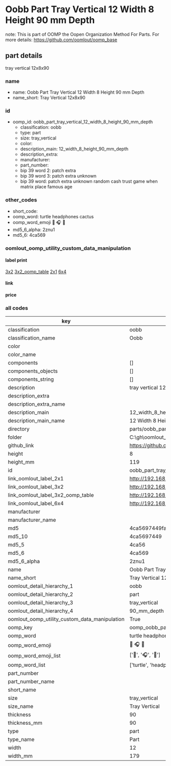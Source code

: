 # Oobb Part Tray Vertical 12 Width 8 Height 90 mm Depth  

note: This is part of OOMP the Oopen Organization Method For Parts. For more details: https://github.com/oomlout/oomp_base

##  part details
  



tray vertical 12x8x90



### name
* name: Oobb Part Tray Vertical 12 Width 8 Height 90 mm Depth
* name_short: Tray Vertical 12x8x90 
### id
* oomp_id: oobb_part_tray_vertical_12_width_8_height_90_mm_depth
  * classification: oobb
  * type: part
  * size: tray_vertical
  * color: 
  * description_main: 12_width_8_height_90_mm_depth
  * description_extra: 
  * manufacturer: 
  * part_number: 
  * bip 39 word 2: patch extra
  * bip 39 word 3: patch extra unknown
  * bip 39 word: patch extra unknown random cash trust game when matrix place famous age

### other_codes
* short_code: 
* oomp_word: turtle headphones cactus
* oomp_word_emoji :turtle: :headphones: :cactus:
* md5_6_alpha: 2znu1
* md5_6: 4ca569






### oomlout_oomp_utility_custom_data_manipulation
#### label print
[3x2](http://192.168.1.245:1112/?label=oomp%202znu1)
[3x2_oomp_table](http://192.168.1.108:1112/?label=oomp%202znu1)
[2x1](http://192.168.1.242:1112/?label=oomp%202znu1)
[6x4](http://192.168.1.55:1112/?label=oomp%202znu1)    

#### link

                              

#### price







### all codes 
| key | value |  
| --- | --- |  
| classification | oobb |  
| classification_name | Oobb |  
| color |  |  
| color_name |  |  
| components | [] |  
| components_objects | [] |  
| components_string | [] |  
| description | tray vertical 12x8x90 |  
| description_extra |  |  
| description_extra_name |  |  
| description_main | 12_width_8_height_90_mm_depth |  
| description_main_name | 12 Width 8 Height 90 mm Depth |  
| directory | parts/oobb_part_tray_vertical_12_width_8_height_90_mm_depth |  
| folder | C:\gh\oomlout_oobb_version_4_generated_parts\parts\oobb_part_tray_vertical_12_width_8_height_90_mm_depth |  
| github_link | https://github.com/oomlout/oomlout_oomp_part_src/tree/main/parts/oobb_part_tray_vertical_12_width_8_height_90_mm_depth |  
| height | 8 |  
| height_mm | 119 |  
| id | oobb_part_tray_vertical_12_width_8_height_90_mm_depth |  
| link_oomlout_label_2x1 | http://192.168.1.242:1112/?label=oomp%202znu1 |  
| link_oomlout_label_3x2 | http://192.168.1.245:1112/?label=oomp%202znu1 |  
| link_oomlout_label_3x2_oomp_table | http://192.168.1.108:1112/?label=oomp%202znu1 |  
| link_oomlout_label_6x4 | http://192.168.1.55:1112/?label=oomp%202znu1 |  
| manufacturer |  |  
| manufacturer_name |  |  
| md5 | 4ca5697449fa2be7a691ab1bdbd44506 |  
| md5_10 | 4ca5697449 |  
| md5_5 | 4ca56 |  
| md5_6 | 4ca569 |  
| md5_6_alpha | 2znu1 |  
| name | Oobb Part Tray Vertical 12 Width 8 Height 90 mm Depth |  
| name_short | Tray Vertical 12x8x90  |  
| oomlout_detail_hierarchy_1 | oobb |  
| oomlout_detail_hierarchy_2 | part |  
| oomlout_detail_hierarchy_3 | tray_vertical |  
| oomlout_detail_hierarchy_4 | 90_mm_depth |  
| oomlout_oomp_utility_custom_data_manipulation | True |  
| oomp_key | oomp_oobb_part_tray_vertical_12_width_8_height_90_mm_depth |  
| oomp_word | turtle headphones cactus |  
| oomp_word_emoji | :turtle: :headphones: :cactus: |  
| oomp_word_emoji_list | [':turtle:', ':headphones:', ':cactus:'] |  
| oomp_word_list | ['turtle', 'headphones', 'cactus'] |  
| part_number |  |  
| part_number_name |  |  
| short_name |  |  
| size | tray_vertical |  
| size_name | Tray Vertical |  
| thickness | 90 |  
| thickness_mm | 90 |  
| type | part |  
| type_name | Part |  
| width | 12 |  
| width_mm | 179 |  

